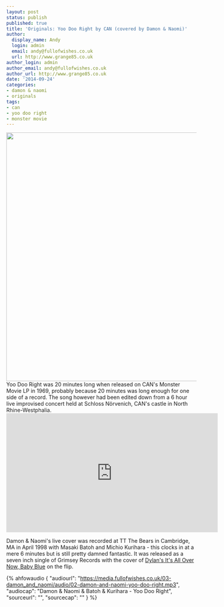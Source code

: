 ```yaml
---
layout: post
status: publish
published: true
title: 'Originals: Yoo Doo Right by CAN (covered by Damon & Naomi)'
author:
  display_name: Andy
  login: admin
  email: andy@fullofwishes.co.uk
  url: http://www.grange85.co.uk
author_login: admin
author_email: andy@fullofwishes.co.uk
author_url: http://www.grange85.co.uk
date: '2014-09-24'
categories:
- damon & naomi
- originals
tags:
- can
- yoo doo right
- monster movie
---
```

<p><img src="https://media.fullofwishes.co.uk/00-misc/pictures/can-hovercraft.jpg" width="950" height="658" class="aligncenter" /><br />
Yoo Doo Right was 20 minutes long when released on CAN's Monster Movie LP in 1969, probably because 20 minutes was long enough for one side of a record. The song however had been edited down from a 6 hour live improvised concert held at Schloss Nörvenich, CAN's castle in North Rhine-Westphalia.<br />
<iframe width="560" height="315" src="https://www.youtube-nocookie.com/embed/tlMFm9touZ8" frameborder="0" allowfullscreen></iframe>
<p>Damon & Naomi's live cover was recorded at TT The Bears in Cambridge, MA in April 1998 with Masaki Batoh and Michio Kurihara - this clocks in at a mere 6 minutes but is still pretty damned fantastic. It was released as a seven inch single of Grimsey Records with the cover of <a href="/2013/10/30/originals-its-all-over-now-baby-blue-by-bob-dylan-covered-by-damon-naomi/" title="Originals: It’s All Over Now, Baby Blue by Bob Dylan (covered by Damon & Naomi)">Dylan's It's All Over Now, Baby Blue</a> on the flip.</p>

 {% ahfowaudio {
  "audiourl": "https://media.fullofwishes.co.uk/03-damon_and_naomi/audio/02-damon-and-naomi-yoo-doo-right.mp3",
  "audiocap": "Damon & Naomi & Batoh & Kurihara - Yoo Doo Right",
  "sourceurl": "",
  "sourcecap": ""
  } %}

